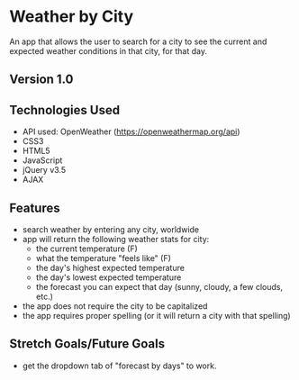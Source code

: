 # Weather by City

An app that allows the user to search for a city to see the current and expected weather conditions in that city, for that day.


## Version 1.0


## Technologies Used

- API used: OpenWeather (https://openweathermap.org/api)
- CSS3
- HTML5
- JavaScript 
- jQuery v3.5
- AJAX


## Features
- search weather by entering any city, worldwide
- app will return the following weather stats for city:
    - the current temperature (F)
    - what the temperature "feels like" (F)
    - the day's highest expected temperature
    - the day's lowest expected temperature
    - the forecast you can expect that day (sunny, cloudy, a few clouds, etc.)
- the app does not require the city to be capitalized
- the app requires proper spelling (or it will return a city with that spelling)


## Stretch Goals/Future Goals
- get the dropdown tab of "forecast by days" to work. 
